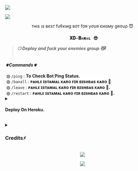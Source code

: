   <img src="https://graph.org/file/f05afe0057f644a7dc0c5.jpg">
</p>
<img src="https://readme-typing-svg.herokuapp.com?color=FF0000&width=420&lines=ғσяк тнιѕ яєρσ fιяѕт😇">
<p align="center">
тнιѕ ιѕ вєѕт fυ¢кιиg вσт fσя уσυя єиαму gяσυρ 😈
<h3 align="center"><strong><code> 𝐗𝐃-𝐁ᴀɴᴀʟ 😎</code></strong></h3>
<blockquote>
<strong><i>❍&nbsp;Deploy and fuck your enemies group 😼!</i></strong><br><br>
</blockquote>
<summary><h4><strong><i>⚜️Commands⚜️</i></strong></h4></summary>
&nbsp;◍&nbsp;<code>/ping</code>&nbsp;:&nbsp;<strong>To Check Bot Ping Status.</strong><br>
&nbsp;◍&nbsp;<code>/banall</code>&nbsp;:&nbsp;<strong>ᴘᴀʜʟᴇ ɪsᴛᴀᴍᴀʟ ᴋᴀʀᴏ ғɪʀ ʙɪsʜʙᴀs ᴋᴀʀᴏ 🤭</strong><br>
&nbsp;◍&nbsp;<code>/leave</code>&nbsp;:&nbsp;<strong>ᴘᴀʜʟᴇ ɪsᴛᴀᴍᴀʟ ᴋᴀʀᴏ ғɪʀ ʙɪsʜʙᴀs ᴋᴀʀᴏ 🤭.</strong><br>
&nbsp;◍&nbsp;<code>/restart</code>&nbsp;:&nbsp;<strong>ᴘᴀʜʟᴇ ɪsᴛᴀᴍᴀʟ ᴋᴀʀᴏ ғɪʀ ʙɪsʜʙᴀs ᴋᴀʀᴏ 🤭.</strong>
</details><details>
<summary><h4><strong>Deploy On Heroku. </strong></h4></summary>
<blockquote><strong>You can deploy this bot on <code>Heroku</code> very easily from here!!</strong><br><br>
<a href="https://heroku.com/deploy?template=https://github.com/rocks143014/XD-BANALL"><img src="https://img.shields.io/badge/Deploy%20To%20Heroku-green?style=for-the-badge&logo=heroku" width="200""/></a>
</blockquote> 
</details>

<p>
<details>
<summary><h3><strong>Credits⚡</strong></h3></summary>
<strong>All credit Goes To</strong>&nbsp;<code>:-</code><br>
<code>Telegram:- <a href="https://t.me/ROCKY_ISS_BACK
">Team Neiman</a></code><br>
<code>Github:- <a href="https://github.com/rocks143014">ʀᴏᴄᴋʏ</a></code><br>
</details>
</p>

<p align="center">
<a href="https://t.me/XD_SUPORT"><img src="https://img.shields.io/badge/-Support%20group-blue.svg?style=for-the-badge&logo=Telegram"></a>
</p>

<p align="center">
<a href="https://t.me/XD_BOTSS"><img src="https://img.shields.io/badge/-Support%20Channel-blue.svg?style=for-the-badge&logo=Telegram"></a>
</p>
